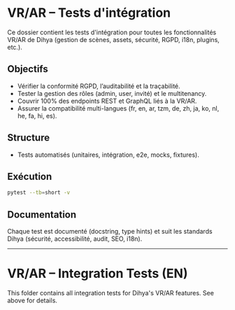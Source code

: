# VR/AR – Tests d'intégration

Ce dossier contient les tests d'intégration pour toutes les fonctionnalités VR/AR de Dihya (gestion de scènes, assets, sécurité, RGPD, i18n, plugins, etc.).

## Objectifs
- Vérifier la conformité RGPD, l’auditabilité et la traçabilité.
- Tester la gestion des rôles (admin, user, invité) et le multitenancy.
- Couvrir 100% des endpoints REST et GraphQL liés à la VR/AR.
- Assurer la compatibilité multi-langues (fr, en, ar, tzm, de, zh, ja, ko, nl, he, fa, hi, es).

## Structure
- Tests automatisés (unitaires, intégration, e2e, mocks, fixtures).

## Exécution
```bash
pytest --tb=short -v
```

## Documentation
Chaque test est documenté (docstring, type hints) et suit les standards Dihya (sécurité, accessibilité, audit, SEO, i18n).

---

# VR/AR – Integration Tests (EN)

This folder contains all integration tests for Dihya's VR/AR features. See above for details.
